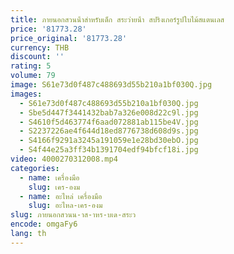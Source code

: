 ```yaml
---
title: ภายนอกสวนน้ําสําหรับเด็ก สระว่ายน้ํา สปริงเกอร์รูปใบไม้สแตนเลส
price: '81773.28'
price_original: '81773.28'
currency: THB
discount: ''
rating: 5
volume: 79
image: S61e73d0f487c488693d55b210a1bf030Q.jpg
images:
  - S61e73d0f487c488693d55b210a1bf030Q.jpg
  - Sbe5d447f3441432bab7a326e008d22c9l.jpg
  - S4610f5d463774f6aad072881ab115be4V.jpg
  - S2237226ae4f644d18ed8776738d608d9s.jpg
  - S4166f9291a3245a191059e1e28bd30ebO.jpg
  - S4f44e25a3ff34b1391704edf94bfcf18i.jpg
video: 4000270312008.mp4
categories:
  - name: เครื่องมือ
    slug: เคร-องม
  - name: อะไหล่ เครื่องมือ
    slug: อะไหล-เคร-องม
slug: ภายนอกสวนน-าส-าหร-บเด-สระว
encode: omgaFy6
lang: th
---
```

  